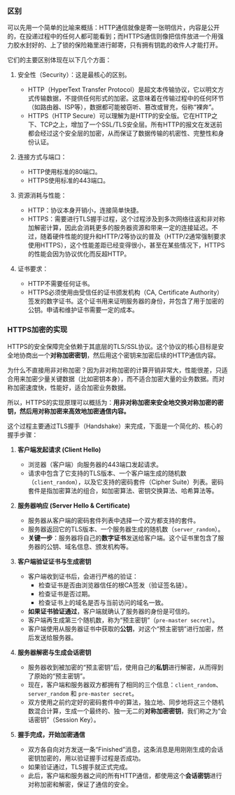  
### 区别

可以先用一个简单的比喻来概括：HTTP通信就像是寄一张明信片，内容是公开的，在投递过程中的任何人都可能看到；而HTTPS通信则像把信件放进一个用强力胶水封好的、上了锁的保险箱里进行邮寄，只有拥有钥匙的收件人才能打开。

它们的主要区别体现在以下几个方面：

1.  安全性（Security）：这是最核心的区别。
    *   HTTP（HyperText Transfer Protocol）是超文本传输协议，它以明文方式传输数据，不提供任何形式的加密。这意味着在传输过程中的任何环节（如路由器、ISP等），数据都可能被窃听、篡改或冒充，俗称“裸奔”。
    *   HTTPS（HTTP Secure）可以理解为是HTTP的安全版。它在HTTP之下、TCP之上，增加了一个SSL/TLS安全层。所有HTTP的报文在发送前都会经过这个安全层的加密，从而保证了数据传输的机密性、完整性和身份认证。

2.  连接方式与端口：
    *   HTTP使用标准的80端口。
    *   HTTPS使用标准的443端口。

3.  资源消耗与性能：
    *   HTTP：协议本身开销小，连接简单快捷。
    *   HTTPS：需要进行TLS握手过程，这个过程涉及到多次网络往返和非对称加解密计算，因此会消耗更多的服务器资源和带来一定的连接延迟。不过，随着硬件性能的提升和HTTP/2等协议的普及（HTTP/2通常强制要求使用HTTPS），这个性能差距已经变得很小，甚至在某些情况下，HTTPS的性能会因为协议优化而反超HTTP。

4.  证书要求：
    *   HTTP不需要任何证书。
    *   HTTPS必须使用由受信任的证书颁发机构（CA, Certificate Authority）签发的数字证书。这个证书用来证明服务器的身份，并包含了用于加密的公钥。申请和维护证书需要一定的成本。

### HTTPS加密的实现

HTTPS的安全保障完全依赖于其底层的TLS/SSL协议。这个协议的核心目标是安全地协商出一个**对称加密密钥**，然后用这个密钥来加密后续的HTTP通信内容。

为什么不直接用非对称加密？因为非对称加密的计算开销非常大，性能很差，只适合用来加密少量关键数据（比如密钥本身），而不适合加密大量的业务数据。而对称加密速度快，性能好，适合加密业务数据。

所以，HTTPS的实现原理可以概括为：**用非对称加密来安全地交换对称加密的密钥，然后用对称加密来高效地加密通信内容。**

这个过程主要通过TLS握手（Handshake）来完成，下面是一个简化的、核心的握手步骤：

1.  **客户端发起请求 (Client Hello)**
    *   浏览器（客户端）向服务器的443端口发起请求。
    *   请求中包含了它支持的TLS版本、一个客户端生成的随机数（`client_random`），以及它支持的密码套件（Cipher Suite）列表。密码套件是指加密算法的组合，如加密算法、密钥交换算法、哈希算法等。

2.  **服务器响应 (Server Hello & Certificate)**
    *   服务器从客户端的密码套件列表中选择一个双方都支持的套件。
    *   服务器返回它的TLS版本、一个服务器生成的随机数（`server_random`）。
    *   **关键一步**：服务器将自己的**数字证书**发送给客户端。这个证书里包含了服务器的公钥、域名信息、颁发机构等。

3.  **客户端验证证书与生成密钥**
    *   客户端收到证书后，会进行严格的验证：
        *   检查证书是否由浏览器信任的根CA签发（验证签名链）。
        *   检查证书是否过期。
        *   检查证书上的域名是否与当前访问的域名一致。
    *   **如果证书验证通过**，客户端就确认了服务器的身份是可信的。
    *   客户端再生成第三个随机数，称为“预主密钥”（`pre-master secret`）。
    *   客户端使用从服务器证书中获取的**公钥**，对这个“预主密钥”进行加密，然后发送给服务器。

4.  **服务器解密与生成会话密钥**
    *   服务器收到被加密的“预主密钥”后，使用自己的**私钥**进行解密，从而得到了原始的“预主密钥”。
    *   现在，客户端和服务器双方都拥有了相同的三个信息：`client_random`、`server_random` 和 `pre-master secret`。
    *   双方使用之前约定好的密码套件中的算法，独立地、同步地将这三个随机数混合计算，生成一个最终的、独一无二的**对称加密密钥**，我们称之为“会话密钥”（Session Key）。

5.  **握手完成，开始加密通信**
    *   双方各自向对方发送一条“Finished”消息，这条消息是用刚刚生成的会话密钥加密的，用以验证握手过程是否成功。
    *   如果验证通过，TLS握手就正式完成。
    *   此后，客户端和服务器之间的所有HTTP通信，都使用这个**会话密钥**进行对称加密和解密，保证了通信的安全。

